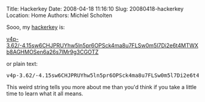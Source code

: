 Title: Hackerkey
Date: 2008-04-18 11:16:10
Slug: 20080418-hackerkey
Location: Home
Authors: Michiel Scholten

<p>Sooo, my <a href="http://hackerkey.com/">hackerkey</a> is:</p>

<p><a href="http://www.hackerkey.com/decrypt.php?hackerkey=v4p-3.62%2F-4.15sw6CHJPRUYhw5ln5pr6OPSck4ma8u7FLSw0m5l7Di2e6t4MTWXb8AGHMOSen6a26s7IMr9g3CGOTZ">v4p-3.62/-4.15sw6CHJPRUYhw5ln5pr6OPSck4ma8u7FLSw0m5l7Di2e6t4MTWXb8AGHMOSen6a26s7IMr9g3CGOTZ</a></p>
<p>or plain text:</p>

<pre>
v4p-3.62/-4.15sw6CHJPRUYhw5ln5pr6OPSck4ma8u7FLSw0m5l7Di2e6t4MTWXb8AGHMOSen6a26s7IMr9g3CGOTZ hackerkey.com
</pre>

<p>This weird string tells you more about me than you'd think if you take a little time to learn what it all means.</p>